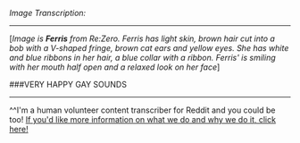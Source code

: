 *Image Transcription:*

---

[*Image is* ***Ferris*** *from Re:Zero. Ferris has light skin, brown hair cut into a bob with a V-shaped fringe, brown cat ears and yellow eyes. She has white and blue ribbons in her hair, a blue collar with a ribbon. Ferris' is smiling with her mouth half open and a relaxed look on her face*] 

###VERY HAPPY GAY SOUNDS

---

^^I'm&#32;a&#32;human&#32;volunteer&#32;content&#32;transcriber&#32;for&#32;Reddit&#32;and&#32;you&#32;could&#32;be&#32;too!&#32;[If&#32;you'd&#32;like&#32;more&#32;information&#32;on&#32;what&#32;we&#32;do&#32;and&#32;why&#32;we&#32;do&#32;it,&#32;click&#32;here!](https://www.reddit.com/r/TranscribersOfReddit/wiki/index)

